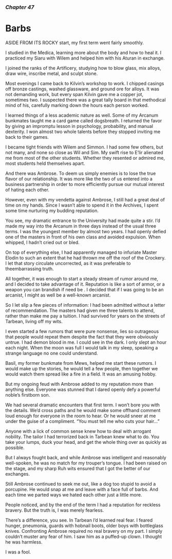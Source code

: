 ### *Chapter 47* 

# Barbs

ASIDE FROM ITS ROCKY start, my first term went fairly smoothly.

I studied in the Medica, learning more about the body and how to heal it. I practiced my Siaru with Wilem and helped him with his Aturan in exchange.

I joined the ranks of the Artificery, studying how to blow glass, mix alloys, draw wire, inscribe metal, and sculpt stone.

Most evenings I came back to Kilvin’s workshop to work. I chipped casings off bronze castings, washed glassware, and ground ore for alloys. It was not demanding work, but every span Kilvin gave me a copper jot, sometimes two. I suspected there was a great tally board in that methodical mind of his, carefully marking down the hours each person worked.

I learned things of a less academic nature as well. Some of my Arcanum bunkmates taught me a card game called dogsbreath. I returned the favor by giving an impromptu lesson in psychology, probability, and manual dexterity. I won almost two whole talents before they stopped inviting me back to their games.

I became tight friends with Wilem and Simmon. I had some few others, but not many, and none so close as Wil and Sim. My swift rise to E’lir alienated me from most of the other students. Whether they resented or admired me, most students held themselves apart.

And there was Ambrose. To deem us simply enemies is to lose the true flavor of our relationship. It was more like the two of us entered into a business partnership in order to more efficiently pursue our mutual interest of hating each other.

However, even with my vendetta against Ambrose, I still had a great deal of time on my hands. Since I wasn’t able to spend it in the Archives, I spent some time nurturing my budding reputation.

You see, my dramatic entrance to the University had made quite a stir. I’d made my way into the Arcanum in three days instead of the usual three terms. I was the youngest member by almost two years. I had openly defied one of the masters in front of his own class and avoided expulsion. When whipped, I hadn’t cried out or bled.

On top of everything else, I had apparently managed to infuriate Master Elodin to such an extent that he had thrown me off the roof of the Crockery. I let that story circulate uncorrected, as it was preferable to theembarrassing truth.

All together, it was enough to start a steady stream of rumor around me, and I decided to take advantage of it. Reputation is like a sort of armor, or a weapon you can brandish if need be . I decided that if I was going to be an arcanist, I might as well be a well-known arcanist.

So I let slip a few pieces of information: I had been admitted without a letter of recommendation. The masters had given me three talents to attend, rather than make me pay a tuition. I had survived for years on the streets of Tarbean, living off my wits.

I even started a few rumors that were pure nonsense, lies so outrageous that people would repeat them despite the fact that they were obviously untrue. I had demon blood in me. I could see in the dark. I only slept an hour each night. When the moon was full I would talk in my sleep, speaking a strange language no one could understand.

Basil, my former bunkmate from Mews, helped me start these rumors. I would make up the stories, he would tell a few people, then together we would watch them spread like a fire in a field. It was an amusing hobby.

But my ongoing feud with Ambrose added to my reputation more than anything else. Everyone was stunned that I dared openly defy a powerful noble’s firstborn son.

We had several dramatic encounters that first term. I won’t bore you with the details. We’d cross paths and he would make some offhand comment loud enough for everyone in the room to hear. Or he would sneer at me under the guise of a compliment. “You must tell me who cuts your hair…”

Anyone with a lick of common sense knew how to deal with arrogant nobility. The tailor I had terrorized back in Tarbean knew what to do. You take your lumps, duck your head, and get the whole thing over as quickly as possible.

But I always fought back, and while Ambrose was intelligent and reasonably well-spoken, he was no match for my trouper’s tongue. I had been raised on the stage, and my sharp Ruh wits ensured that I got the better of our exchanges.

Still Ambrose continued to seek me out, like a dog too stupid to avoid a porcupine. He would snap at me and leave with a face full of barbs. And each time we parted ways we hated each other just a little more.

People noticed, and by the end of the term I had a reputation for reckless bravery. But the truth is, I was merely fearless.

There’s a difference, you see. In Tarbean I’d learned real fear. I feared hunger, pneumonia, guards with hobnail boots, older boys with bottleglass knives. Confronting Ambrose required no real bravery on my part. I simply couldn’t muster any fear of him. I saw him as a puffed-up clown. I thought he was harmless.

I was a fool.
